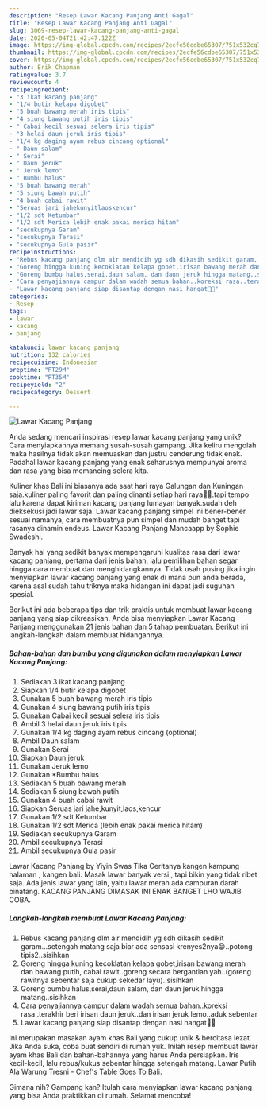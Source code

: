 ```yaml
---
description: "Resep Lawar Kacang Panjang Anti Gagal"
title: "Resep Lawar Kacang Panjang Anti Gagal"
slug: 3069-resep-lawar-kacang-panjang-anti-gagal
date: 2020-05-04T21:42:47.122Z
image: https://img-global.cpcdn.com/recipes/2ecfe56cdbe65307/751x532cq70/lawar-kacang-panjang-foto-resep-utama.jpg
thumbnail: https://img-global.cpcdn.com/recipes/2ecfe56cdbe65307/751x532cq70/lawar-kacang-panjang-foto-resep-utama.jpg
cover: https://img-global.cpcdn.com/recipes/2ecfe56cdbe65307/751x532cq70/lawar-kacang-panjang-foto-resep-utama.jpg
author: Erik Chapman
ratingvalue: 3.7
reviewcount: 4
recipeingredient:
- "3 ikat kacang panjang"
- "1/4 butir kelapa digobet"
- "5 buah bawang merah iris tipis"
- "4 siung bawang putih iris tipis"
- " Cabai kecil sesuai selera iris tipis"
- "3 helai daun jeruk iris tipis"
- "1/4 kg daging ayam rebus cincang optional"
- " Daun salam"
- " Serai"
- " Daun jeruk"
- " Jeruk lemo"
- " Bumbu halus"
- "5 buah bawang merah"
- "5 siung bawah putih"
- "4 buah cabai rawit"
- "Seruas jari jahekunyitlaoskencur"
- "1/2 sdt Ketumbar"
- "1/2 sdt Merica lebih enak pakai merica hitam"
- "secukupnya Garam"
- "secukupnya Terasi"
- "secukupnya Gula pasir"
recipeinstructions:
- "Rebus kacang panjang dlm air mendidih yg sdh dikasih sedikit garam...setengah matang saja biar ada sensasi krenyes2nya😁..potong tipis2..sisihkan"
- "Goreng hingga kuning kecoklatan kelapa gobet,irisan bawang merah dan bawang putih, cabai rawit..goreng secara bergantian yah..(goreng rawitnya sebentar saja cukup sekedar layu)..sisihkan"
- "Goreng bumbu halus,serai,daun salam, dan daun jeruk hingga matang..sisihkan"
- "Cara penyajiannya campur dalam wadah semua bahan..koreksi rasa..terakhir beri irisan daun jeruk..dan irisan jeruk lemo..aduk sebentar"
- "Lawar kacang panjang siap disantap dengan nasi hangat🤗🤗"
categories:
- Resep
tags:
- lawar
- kacang
- panjang

katakunci: lawar kacang panjang 
nutrition: 132 calories
recipecuisine: Indonesian
preptime: "PT29M"
cooktime: "PT35M"
recipeyield: "2"
recipecategory: Dessert

---
```



![Lawar Kacang Panjang](https://img-global.cpcdn.com/recipes/2ecfe56cdbe65307/751x532cq70/lawar-kacang-panjang-foto-resep-utama.jpg)

Anda sedang mencari inspirasi resep lawar kacang panjang yang unik? Cara menyiapkannya memang susah-susah gampang. Jika keliru mengolah maka hasilnya tidak akan memuaskan dan justru cenderung tidak enak. Padahal lawar kacang panjang yang enak seharusnya mempunyai aroma dan rasa yang bisa memancing selera kita.

Kuliner khas Bali ini biasanya ada saat hari raya Galungan dan Kuningan saja.kuliner paling favorit dan paling dinanti setiap hari raya🤗🤗.tapi tempo lalu karena dapat kiriman kacang panjang lumayan banyak.sudah deh dieksekusi jadi lawar saja. Lawar kacang panjang simpel ini bener-bener sesuai namanya, cara membuatnya pun simpel dan mudah banget tapi rasanya dinamin endeus. Lawar Kacang Panjang Mancaapp by Sophie Swadeshi.

Banyak hal yang sedikit banyak mempengaruhi kualitas rasa dari lawar kacang panjang, pertama dari jenis bahan, lalu pemilihan bahan segar hingga cara membuat dan menghidangkannya. Tidak usah pusing jika ingin menyiapkan lawar kacang panjang yang enak di mana pun anda berada, karena asal sudah tahu triknya maka hidangan ini dapat jadi suguhan spesial.


Berikut ini ada beberapa tips dan trik praktis untuk membuat lawar kacang panjang yang siap dikreasikan. Anda bisa menyiapkan Lawar Kacang Panjang menggunakan 21 jenis bahan dan 5 tahap pembuatan. Berikut ini langkah-langkah dalam membuat hidangannya.

<!--inarticleads1-->

##### Bahan-bahan dan bumbu yang digunakan dalam menyiapkan Lawar Kacang Panjang:

1. Sediakan 3 ikat kacang panjang
1. Siapkan 1/4 butir kelapa digobet
1. Gunakan 5 buah bawang merah iris tipis
1. Gunakan 4 siung bawang putih iris tipis
1. Gunakan  Cabai kecil sesuai selera iris tipis
1. Ambil 3 helai daun jeruk iris tipis
1. Gunakan 1/4 kg daging ayam rebus cincang (optional)
1. Ambil  Daun salam
1. Gunakan  Serai
1. Siapkan  Daun jeruk
1. Gunakan  Jeruk lemo
1. Gunakan  *Bumbu halus
1. Sediakan 5 buah bawang merah
1. Sediakan 5 siung bawah putih
1. Gunakan 4 buah cabai rawit
1. Siapkan Seruas jari jahe,kunyit,laos,kencur
1. Gunakan 1/2 sdt Ketumbar
1. Gunakan 1/2 sdt Merica (lebih enak pakai merica hitam)
1. Sediakan secukupnya Garam
1. Ambil secukupnya Terasi
1. Ambil secukupnya Gula pasir


Lawar Kacang Panjang by Yiyin Swas Tika Ceritanya kangen kampung halaman , kangen bali. Masak lawar banyak versi , tapi bikin yang tidak ribet saja. Ada jenis lawar yang lain, yaitu lawar merah ada campuran darah binatang. KACANG PANJANG DIMASAK INI ENAK BANGET LHO WAJIB COBA. 

<!--inarticleads2-->

##### Langkah-langkah membuat Lawar Kacang Panjang:

1. Rebus kacang panjang dlm air mendidih yg sdh dikasih sedikit garam...setengah matang saja biar ada sensasi krenyes2nya😁..potong tipis2..sisihkan
1. Goreng hingga kuning kecoklatan kelapa gobet,irisan bawang merah dan bawang putih, cabai rawit..goreng secara bergantian yah..(goreng rawitnya sebentar saja cukup sekedar layu)..sisihkan
1. Goreng bumbu halus,serai,daun salam, dan daun jeruk hingga matang..sisihkan
1. Cara penyajiannya campur dalam wadah semua bahan..koreksi rasa..terakhir beri irisan daun jeruk..dan irisan jeruk lemo..aduk sebentar
1. Lawar kacang panjang siap disantap dengan nasi hangat🤗🤗


Ini merupakan masakan ayam khas Bali yang cukup unik &amp; bercitasa lezat. Jika Anda suka, coba buat sendiri di rumah yuk. Inilah resep membuat lawar ayam khas Bali dan bahan-bahannya yang harus Anda persiapkan. Iris kecil-kecil, lalu rebus/kukus sebentar hingga setengah matang. Lawar Putih Ala Warung Tresni - Chef&#39;s Table Goes To Bali. 

Gimana nih? Gampang kan? Itulah cara menyiapkan lawar kacang panjang yang bisa Anda praktikkan di rumah. Selamat mencoba!
